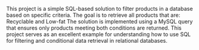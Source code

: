 This project is a simple SQL-based solution to filter products in a database based on specific criteria. The goal is to retrieve all products that are:  Recyclable and Low-fat
The solution is implemented using a MySQL query that ensures only products meeting both conditions are returned.
This project serves as an excellent example for understanding how to use SQL for filtering and conditional data retrieval in relational databases.
